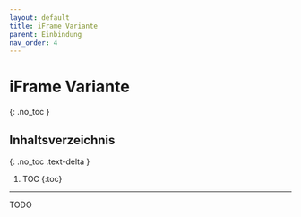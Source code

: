 ```yaml
---
layout: default
title: iFrame Variante
parent: Einbindung
nav_order: 4
---
```


# iFrame Variante
{: .no_toc }

## Inhaltsverzeichnis
{: .no_toc .text-delta }

1. TOC
{:toc}

---

TODO